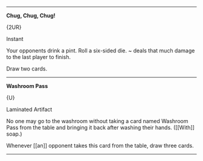 - - -

**Chug, Chug, Chug!**

{2UR}

Instant

Your opponents drink a pint. Roll a six-sided die. ~ deals that much damage to the last player to finish.

Draw two cards.

- - -

**Washroom Pass**

{U}

Laminated Artifact

No one may go to the washroom without taking a card named Washroom Pass from the table and bringing it back after washing their hands. ([[With]] soap.)

Whenever [[an]] opponent takes this card from the table, draw three cards.

- - -


